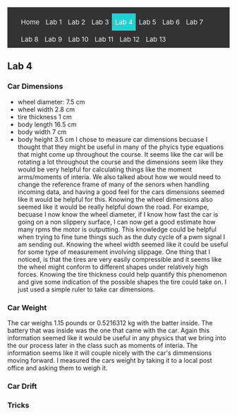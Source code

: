 <!-- # ECE 5960 -->
<style>
.topnav {
  background-color: #333;
  overflow: hidden;
}

/* Style the links inside the navigation bar */
.topnav a {
  float: left;
  color: #f2f2f2;
  text-align: center;
  padding: 10px 7px;
  text-decoration: none;
  font-size: 15px;
}

/* Change the color of links on hover */
.topnav a:hover {
  background-color: #ddd;
  color: black;
}

/* Add a color to the active/current link */
.topnav a.active {
  background-color: #1FD2D5;
  color: white;
}
</style>

<div class="topnav">
  <ul>
  <a href="/">Home</a>
  <a href="/lab1"> Lab 1 </a>
  <a href="/lab2">Lab 2</a>
  <a href="/lab3"> Lab 3</a>
  <a class="active" href="/lab4">Lab 4</a>
  <a href="/lab5">Lab 5</a>
  <a href="/lab6">Lab 6</a>
  <a href="/lab7">Lab 7</a>
  <a href="/lab8">Lab 8</a>
  <a href="/lab9">Lab 9</a>
  <a href="/lab10">Lab 10</a>
  <a href="/lab11">Lab 11</a>
  <a href="/lab12">Lab 12</a>
  <a href="/lab13">Lab 13</a>
  </ul>
</div>

## Lab 4


### Car Dimensions
* wheel diameter: 7.5 cm
* wheel width 2.8 cm
* tire thickness 1 cm
* body length 16.5 cm
* body width 7 cm 
* body height 3.5 cm
I chose to measure car dimensions becuase I thought that they might be useful in many of the phyics type equations that might come up throughout the course. It seems like the car will be rotating a lot throughout the course and the dimensions seem like they would be very helpful for calculating things like the moment arms/moments of interia. We also talked about how we would need to change the reference frame of many of the senors when handling incoming data, and having a good feel for the cars dimensions seemed like it would be helpful for this.
Knowing the wheel dimensions also seemed like it would be really helpful down the road. For exampe, becuase I now know the wheel diameter, if I know how fast the car is going on a non slippery surface, I can now get a good estimate how many rpms the motor is outputting. This knowledge could be helpful when trying to fine tune things such as the duty cycle of a pwm signal I am sending out. Knowing the wheel width seemed like it could be useful for some type of measurement involving slippage. One thing that I noticed, is that the tires are very easily compressible and it seems like the wheel might conform to different shapes under relatively high forces. Knowing the tire thickness could help quantify this phenomenon and give some indication of the possible shapes the tire could take on.
I just used a simple ruler to take car dimensions.
### Car Weight
The car weighs 1.15 pounds or 0.5216312 kg with the batter inside. The battery that was inside was the one that came with the car. Again this information seemed like it would be useful in any physics that we bring into the our process later in the class such as moments of interia. The information seems like it will couple nicely with the car's dimmensions moving forward.
I measured the cars weight by taking it to a local post office and asking them to weigh it.

### Car Drift

### Tricks

